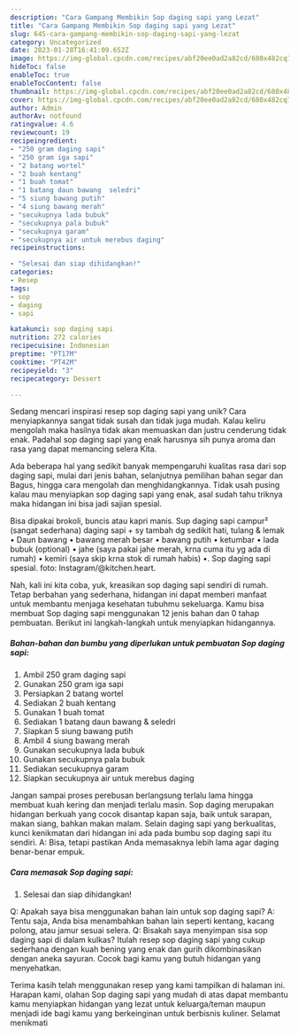 ```yaml
---
description: "Cara Gampang Membikin Sop daging sapi yang Lezat"
title: "Cara Gampang Membikin Sop daging sapi yang Lezat"
slug: 645-cara-gampang-membikin-sop-daging-sapi-yang-lezat
category: Uncategorized
date: 2023-01-28T16:41:09.652Z
image: https://img-global.cpcdn.com/recipes/abf20ee0ad2a82cd/680x482cq70/sop-daging-sapi-foto-resep-utama.jpg
hideToc: false
enableToc: true
enableTocContent: false
thumbnail: https://img-global.cpcdn.com/recipes/abf20ee0ad2a82cd/680x482cq70/sop-daging-sapi-foto-resep-utama.jpg
cover: https://img-global.cpcdn.com/recipes/abf20ee0ad2a82cd/680x482cq70/sop-daging-sapi-foto-resep-utama.jpg
author: Admin
authorAv: notfound
ratingvalue: 4.6
reviewcount: 19
recipeingredient:
- "250 gram daging sapi"
- "250 gram iga sapi"
- "2 batang wortel"
- "2 buah kentang"
- "1 buah tomat"
- "1 batang daun bawang  seledri"
- "5 siung bawang putih"
- "4 siung bawang merah"
- "secukupnya lada bubuk"
- "secukupnya pala bubuk"
- "secukupnya garam"
- "secukupnya air untuk merebus daging"
recipeinstructions:

- "Selesai dan siap dihidangkan!"
categories:
- Resep
tags:
- sop
- daging
- sapi

katakunci: sop daging sapi 
nutrition: 272 calories
recipecuisine: Indonesian
preptime: "PT17M"
cooktime: "PT42M"
recipeyield: "3"
recipecategory: Dessert

---
```





Sedang mencari inspirasi resep sop daging sapi yang unik? Cara menyiapkannya sangat tidak susah dan tidak juga mudah. Kalau keliru mengolah maka hasilnya tidak akan memuaskan dan justru cenderung tidak enak. Padahal sop daging sapi yang enak harusnya sih punya aroma dan rasa yang dapat memancing selera Kita.





Ada beberapa hal yang sedikit banyak mempengaruhi kualitas rasa dari sop daging sapi, mulai dari jenis bahan, selanjutnya pemilihan bahan segar dan Bagus, hingga cara mengolah dan menghidangkannya. Tidak usah pusing kalau mau menyiapkan sop daging sapi yang enak,      asal sudah tahu triknya maka hidangan ini bisa jadi sajian spesial.














Bisa dipakai brokoli, buncis atau kapri manis. Sup daging sapi campur² (sangat sederhana) daging sapi + sy tambah dg sedikit hati, tulang &amp; lemak • Daun bawang • bawang merah besar • bawang putih • ketumbar • lada bubuk (optional) • jahe (saya pakai jahe merah, krna cuma itu yg ada di rumah) • kemiri (saya skip krna stok di rumah habis) •. Sop daging sapi spesial. foto: Instagram/@kitchen.heart.






Nah, kali ini kita coba, yuk, kreasikan sop daging sapi sendiri di rumah. Tetap berbahan yang sederhana, hidangan ini dapat memberi manfaat untuk membantu menjaga kesehatan tubuhmu sekeluarga. Kamu bisa membuat Sop daging sapi menggunakan 12 jenis bahan dan 0 tahap pembuatan. Berikut ini langkah-langkah untuk menyiapkan hidangannya.

<!--inarticleads1-->

##### Bahan-bahan dan bumbu yang diperlukan untuk pembuatan Sop daging sapi:

1. Ambil 250 gram daging sapi
1. Gunakan 250 gram iga sapi
1. Persiapkan 2 batang wortel
1. Sediakan 2 buah kentang
1. Gunakan 1 buah tomat
1. Sediakan 1 batang daun bawang &amp; seledri
1. Siapkan 5 siung bawang putih
1. Ambil 4 siung bawang merah
1. Gunakan secukupnya lada bubuk
1. Gunakan secukupnya pala bubuk
1. Sediakan secukupnya garam
1. Siapkan secukupnya air untuk merebus daging


Jangan sampai proses perebusan berlangsung terlalu lama hingga membuat kuah kering dan menjadi terlalu masin. Sop daging merupakan hidangan berkuah yang cocok disantap kapan saja, baik untuk sarapan, makan siang, bahkan makan malam. Selain daging sapi yang berkualitas, kunci kenikmatan dari hidangan ini ada pada bumbu sop daging sapi itu sendiri. A: Bisa, tetapi pastikan Anda memasaknya lebih lama agar daging benar-benar empuk. 

<!--inarticleads2-->

##### Cara memasak Sop daging sapi:


1. Selesai dan siap dihidangkan!

Q: Apakah saya bisa menggunakan bahan lain untuk sop daging sapi? A: Tentu saja, Anda bisa menambahkan bahan lain seperti kentang, kacang polong, atau jamur sesuai selera. Q: Bisakah saya menyimpan sisa sop daging sapi di dalam kulkas? Itulah resep sop daging sapi yang cukup sederhana dengan kuah bening yang enak dan gurih dikombinasikan dengan aneka sayuran. Cocok bagi kamu yang butuh hidangan yang menyehatkan. 

Terima kasih telah menggunakan resep yang kami tampilkan di halaman ini. Harapan kami, olahan Sop daging sapi yang mudah di atas dapat membantu kamu menyiapkan hidangan yang lezat untuk keluarga/teman maupun menjadi ide bagi kamu yang berkeinginan untuk berbisnis kuliner. Selamat menikmati
